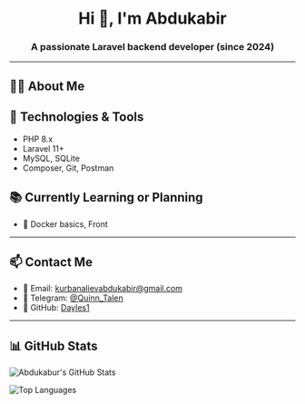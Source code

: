 <h1 align="center">Hi 👋, I'm Abdukabir</h1>
<h3 align="center">A passionate Laravel backend developer (since 2024)</h3>

---



## 🧑‍💻 About Me


## 🧰 Technologies & Tools

- PHP 8.x
- Laravel 11+
- MySQL, SQLite
- Composer, Git, Postman



## 📚 Currently Learning or Planning

- 🐳 Docker basics,
Front


---

## 📫 Contact Me

- 📧 Email: kurbanalievabdukabir@gmail.com  
- 💬 Telegram: [@Quinn_Talen](https://t.me/Quinn_Talen)  
- 🐙 GitHub: [Dayles1](https://github.com/Dayles1)

---



## 📊 GitHub Stats

![Abdukabur's GitHub Stats](https://github-readme-stats.vercel.app/api?username=Dayles1&show_icons=true&theme=tokyonight)

![Top Languages](https://github-readme-stats.vercel.app/api/top-langs/?username=Dayles1&layout=compact&theme=tokyonight)

